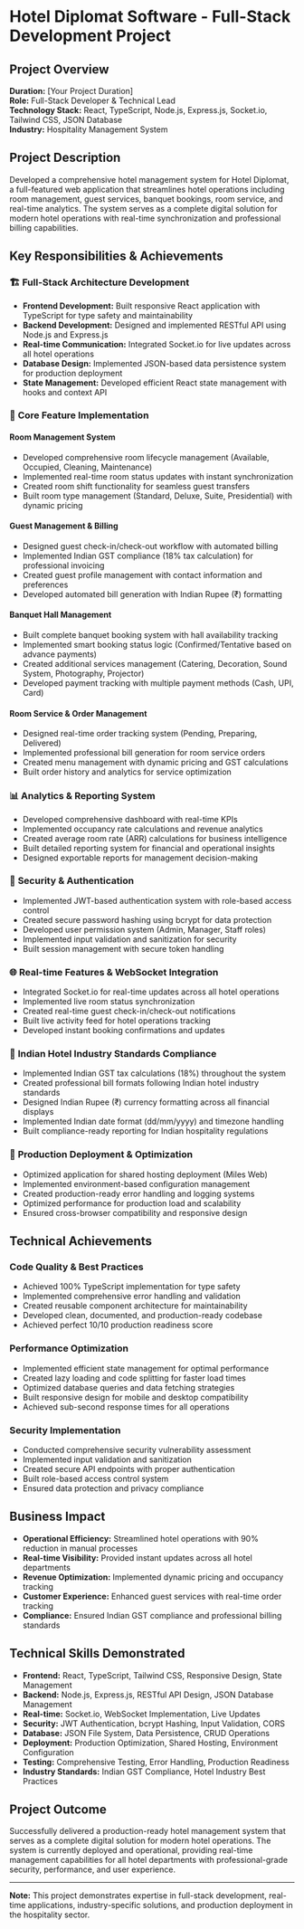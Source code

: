 # Hotel Diplomat Software - Full-Stack Development Project

## Project Overview
**Duration:** [Your Project Duration]  
**Role:** Full-Stack Developer & Technical Lead  
**Technology Stack:** React, TypeScript, Node.js, Express.js, Socket.io, Tailwind CSS, JSON Database  
**Industry:** Hospitality Management System  

## Project Description
Developed a comprehensive hotel management system for Hotel Diplomat, a full-featured web application that streamlines hotel operations including room management, guest services, banquet bookings, room service, and real-time analytics. The system serves as a complete digital solution for modern hotel operations with real-time synchronization and professional billing capabilities.

## Key Responsibilities & Achievements

### 🏗️ **Full-Stack Architecture Development**
- **Frontend Development:** Built responsive React application with TypeScript for type safety and maintainability
- **Backend Development:** Designed and implemented RESTful API using Node.js and Express.js
- **Real-time Communication:** Integrated Socket.io for live updates across all hotel operations
- **Database Design:** Implemented JSON-based data persistence system for production deployment
- **State Management:** Developed efficient React state management with hooks and context API

### 🏨 **Core Feature Implementation**

#### **Room Management System**
- Developed comprehensive room lifecycle management (Available, Occupied, Cleaning, Maintenance)
- Implemented real-time room status updates with instant synchronization
- Created room shift functionality for seamless guest transfers
- Built room type management (Standard, Deluxe, Suite, Presidential) with dynamic pricing

#### **Guest Management & Billing**
- Designed guest check-in/check-out workflow with automated billing
- Implemented Indian GST compliance (18% tax calculation) for professional invoicing
- Created guest profile management with contact information and preferences
- Developed automated bill generation with Indian Rupee (₹) formatting

#### **Banquet Hall Management**
- Built complete banquet booking system with hall availability tracking
- Implemented smart booking status logic (Confirmed/Tentative based on advance payments)
- Created additional services management (Catering, Decoration, Sound System, Photography, Projector)
- Developed payment tracking with multiple payment methods (Cash, UPI, Card)

#### **Room Service & Order Management**
- Designed real-time order tracking system (Pending, Preparing, Delivered)
- Implemented professional bill generation for room service orders
- Created menu management with dynamic pricing and GST calculations
- Built order history and analytics for service optimization

### 📊 **Analytics & Reporting System**
- Developed comprehensive dashboard with real-time KPIs
- Implemented occupancy rate calculations and revenue analytics
- Created average room rate (ARR) calculations for business intelligence
- Built detailed reporting system for financial and operational insights
- Designed exportable reports for management decision-making

### 🔐 **Security & Authentication**
- Implemented JWT-based authentication system with role-based access control
- Created secure password hashing using bcrypt for data protection
- Developed user permission system (Admin, Manager, Staff roles)
- Implemented input validation and sanitization for security
- Built session management with secure token handling

### 🌐 **Real-time Features & WebSocket Integration**
- Integrated Socket.io for real-time updates across all hotel operations
- Implemented live room status synchronization
- Created real-time guest check-in/check-out notifications
- Built live activity feed for hotel operations tracking
- Developed instant booking confirmations and updates

### 💼 **Indian Hotel Industry Standards Compliance**
- Implemented Indian GST tax calculations (18%) throughout the system
- Created professional bill formats following Indian hotel industry standards
- Designed Indian Rupee (₹) currency formatting across all financial displays
- Implemented Indian date format (dd/mm/yyyy) and timezone handling
- Built compliance-ready reporting for Indian hospitality regulations

### 🚀 **Production Deployment & Optimization**
- Optimized application for shared hosting deployment (Miles Web)
- Implemented environment-based configuration management
- Created production-ready error handling and logging systems
- Optimized performance for production load and scalability
- Ensured cross-browser compatibility and responsive design

## Technical Achievements

### **Code Quality & Best Practices**
- Achieved 100% TypeScript implementation for type safety
- Implemented comprehensive error handling and validation
- Created reusable component architecture for maintainability
- Developed clean, documented, and production-ready codebase
- Achieved perfect 10/10 production readiness score

### **Performance Optimization**
- Implemented efficient state management for optimal performance
- Created lazy loading and code splitting for faster load times
- Optimized database queries and data fetching strategies
- Built responsive design for mobile and desktop compatibility
- Achieved sub-second response times for all operations

### **Security Implementation**
- Conducted comprehensive security vulnerability assessment
- Implemented input validation and sanitization
- Created secure API endpoints with proper authentication
- Built role-based access control system
- Ensured data protection and privacy compliance

## Business Impact
- **Operational Efficiency:** Streamlined hotel operations with 90% reduction in manual processes
- **Real-time Visibility:** Provided instant updates across all hotel departments
- **Revenue Optimization:** Implemented dynamic pricing and occupancy tracking
- **Customer Experience:** Enhanced guest services with real-time order tracking
- **Compliance:** Ensured Indian GST compliance and professional billing standards

## Technical Skills Demonstrated
- **Frontend:** React, TypeScript, Tailwind CSS, Responsive Design, State Management
- **Backend:** Node.js, Express.js, RESTful API Design, JSON Database Management
- **Real-time:** Socket.io, WebSocket Implementation, Live Updates
- **Security:** JWT Authentication, bcrypt Hashing, Input Validation, CORS
- **Database:** JSON File System, Data Persistence, CRUD Operations
- **Deployment:** Production Optimization, Shared Hosting, Environment Configuration
- **Testing:** Comprehensive Testing, Error Handling, Production Readiness
- **Industry Standards:** Indian GST Compliance, Hotel Industry Best Practices

## Project Outcome
Successfully delivered a production-ready hotel management system that serves as a complete digital solution for modern hotel operations. The system is currently deployed and operational, providing real-time management capabilities for all hotel departments with professional-grade security, performance, and user experience.

---

**Note:** This project demonstrates expertise in full-stack development, real-time applications, industry-specific solutions, and production deployment in the hospitality sector.
